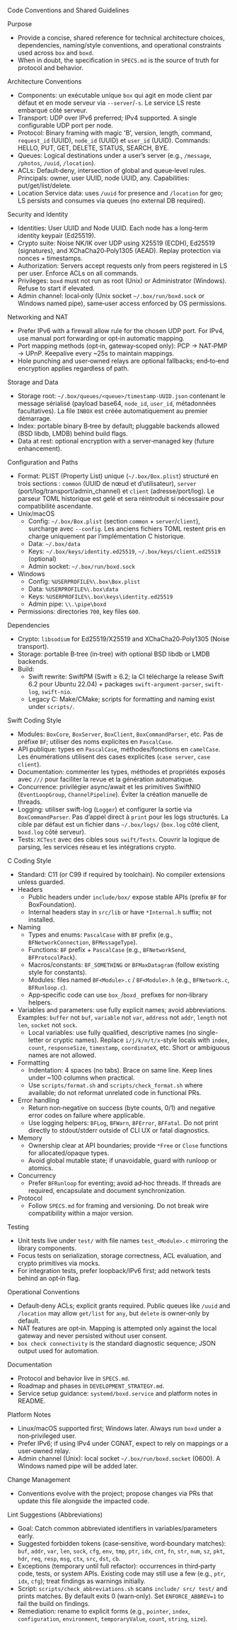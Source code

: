 Code Conventions and Shared Guidelines

Purpose
- Provide a concise, shared reference for technical architecture choices, dependencies, naming/style conventions, and operational constraints used across `box` and `boxd`.
- When in doubt, the specification in `SPECS.md` is the source of truth for protocol and behavior.

Architecture Conventions
- Components: un exécutable unique `box` qui agit en mode client par défaut et en mode serveur via `--server`/`-s`. Le service LS reste embarqué côté serveur.
- Transport: UDP over IPv6 preferred; IPv4 supported. A single configurable UDP port per node.
- Protocol: Binary framing with magic 'B', version, length, command, `request_id` (UUID), `node_id` (UUID) et `user_id` (UUID). Commands: HELLO, PUT, GET, DELETE, STATUS, SEARCH, BYE.
- Queues: Logical destinations under a user’s server (e.g., `/message`, `/photos`, `/uuid`, `/location`).
- ACLs: Default‑deny, intersection of global and queue‑level rules. Principals: owner, user UUID, node UUID, any. Capabilities: put/get/list/delete.
- Location Service data: uses `/uuid` for presence and `/location` for geo; LS persists and consumes via queues (no external DB required).

Security and Identity
- Identities: User UUID and Node UUID. Each node has a long‑term identity keypair (Ed25519).
- Crypto suite: Noise NK/IK over UDP using X25519 (ECDH), Ed25519 (signatures), and XChaCha20‑Poly1305 (AEAD). Replay protection via nonces + timestamps.
- Authorization: Servers accept requests only from peers registered in LS per user. Enforce ACLs on all commands.
- Privileges: `boxd` must not run as root (Unix) or Administrator (Windows). Refuse to start if elevated.
- Admin channel: local‑only (Unix socket `~/.box/run/boxd.sock` or Windows named pipe), same‑user access enforced by OS permissions.

Networking and NAT
- Prefer IPv6 with a firewall allow rule for the chosen UDP port. For IPv4, use manual port forwarding or opt‑in automatic mapping.
- Port mapping methods (opt‑in, gateway‑scoped only): PCP → NAT‑PMP → UPnP. Keepalive every ~25s to maintain mappings.
- Hole punching and user‑owned relays are optional fallbacks; end‑to‑end encryption applies regardless of path.

Storage and Data
- Storage root: `~/.box/queues/<queue>/timestamp-UUID.json` contenant le message sérialisé (payload base64, `node_id`, `user_id`, métadonnées facultatives). La file `INBOX` est créée automatiquement au premier démarrage.
- Index: portable binary B‑tree by default; pluggable backends allowed (BSD libdb, LMDB) behind build flags.
- Data at rest: optional encryption with a server‑managed key (future enhancement).

Configuration and Paths
- Format: PLIST (Property List) unique (`~/.box/Box.plist`) structuré en trois sections : `common` (UUID de nœud et d’utilisateur), `server` (port/log/transport/admin_channel) et `client` (adresse/port/log). Le parseur TOML historique est gelé et sera réintroduit si nécessaire pour compatibilité ascendante.
- Unix/macOS
  - Config: `~/.box/Box.plist` (section `common` + `server`/`client`), surcharge avec `--config`. Les anciens fichiers TOML restent pris en charge uniquement par l’implémentation C historique.
  - Data: `~/.box/data`
  - Keys: `~/.box/keys/identity.ed25519`, `~/.box/keys/client.ed25519` (optional)
  - Admin socket: `~/.box/run/boxd.sock`
- Windows
  - Config: `%USERPROFILE%\.box\Box.plist`
  - Data: `%USERPROFILE%\.box\data`
  - Keys: `%USERPROFILE%\.box\keys\identity.ed25519`
  - Admin pipe: `\\.\pipe\boxd`
- Permissions: directories `700`, key files `600`.

Dependencies
- Crypto: `libsodium` for Ed25519/X25519 and XChaCha20‑Poly1305 (Noise transport).
- Storage: portable B‑tree (in‑tree) with optional BSD libdb or LMDB backends.
- Build:
  - Swift rewrite: SwiftPM (Swift ≥ 6.2; la CI télécharge la release Swift 6.2 pour Ubuntu 22.04) + packages `swift-argument-parser`, `swift-log`, `swift-nio`.
  - Legacy C: Make/CMake; scripts for formatting and naming exist under `scripts/`.

Swift Coding Style
- Modules: `BoxCore`, `BoxServer`, `BoxClient`, `BoxCommandParser`, etc. Pas de préfixe `BF`; utiliser des noms explicites en `PascalCase`.
- API publique: types en `PascalCase`, méthodes/fonctions en `camelCase`. Les énumérations utilisent des cases explicites (`case server`, `case client`).
- Documentation: commenter les types, méthodes et propriétés exposés avec `///` pour faciliter la revue et la génération automatique.
- Concurrence: privilégier async/await et les primitives SwiftNIO (`EventLoopGroup`, `ChannelPipeline`). Éviter la création manuelle de threads.
- Logging: utiliser swift-log (`Logger`) et configurer la sortie via `BoxCommandParser`. Pas d’appel direct à `print` pour les logs structurés. La cible par défaut est un fichier dans `~/.box/logs/` (`box.log` côté client, `boxd.log` côté serveur).
- Tests: `XCTest` avec des cibles sous `swift/Tests`. Couvrir la logique de parsing, les services réseau et les intégrations crypto.

C Coding Style
- Standard: C11 (or C99 if required by toolchain). No compiler extensions unless guarded.
- Headers
  - Public headers under `include/box/` expose stable APIs (prefix `BF` for BoxFoundation).
  - Internal headers stay in `src/lib` or have `*Internal.h` suffix; not installed.
- Naming
  - Types and enums: `PascalCase` with `BF` prefix (e.g., `BFNetworkConnection`, `BFMessageType`).
  - Functions: `BF` prefix + `PascalCase` (e.g., `BFNetworkSend`, `BFProtocolPack`).
  - Macros/constants: `BF_SOMETHING` or `BFMaxDatagram` (follow existing style for constants).
  - Modules: files named `BF<Module>.c` / `BF<Module>.h` (e.g., `BFNetwork.c`, `BFRunloop.c`).
  - App‑specific code can use `box_`/`boxd_` prefixes for non‑library helpers.
- Variables and parameters: use fully explicit names; avoid abbreviations. Examples: `buffer` not `buf`, `variable` not `var`, `address` not `addr`, `length` not `len`, `socket` not `sock`.
  - Local variables: use fully qualified, descriptive names (no single-letter or cryptic names). Replace `i/j/k/n/t/x`-style locals with `index`, `count`, `responseSize`, `timestamp`, `coordinateX`, etc. Short or ambiguous names are not allowed.
- Formatting
  - Indentation: 4 spaces (no tabs). Brace on same line. Keep lines under ~100 columns when practical.
  - Use `scripts/format.sh` and `scripts/check_format.sh` where available; do not reformat unrelated code in functional PRs.
- Error handling
  - Return non‑negative on success (byte counts, 0/1) and negative error codes on failure where applicable.
  - Use logging helpers: `BFLog`, `BFWarn`, `BFError`, `BFFatal`. Do not print directly to stdout/stderr outside of CLI UX or fatal diagnostics.
- Memory
  - Ownership clear at API boundaries; provide `*Free` or `Close` functions for allocated/opaque types.
  - Avoid global mutable state; if unavoidable, guard with runloop or atomics.
- Concurrency
  - Prefer `BFRunloop` for eventing; avoid ad‑hoc threads. If threads are required, encapsulate and document synchronization.
- Protocol
  - Follow `SPECS.md` for framing and versioning. Do not break wire compatibility within a major version.

Testing
- Unit tests live under `test/` with file names `test_<Module>.c` mirroring the library components.
- Focus tests on serialization, storage correctness, ACL evaluation, and crypto primitives via mocks.
- For integration tests, prefer loopback/IPv6 first; add network tests behind an opt‑in flag.

Operational Conventions
- Default‑deny ACLs; explicit grants required. Public queues like `/uuid` and `/location` may allow `get/list` for `any`, but `delete` is owner‑only by default.
- NAT features are opt‑in. Mapping is attempted only against the local gateway and never persisted without user consent.
- `box check connectivity` is the standard diagnostic sequence; JSON output used for automation.

Documentation
- Protocol and behavior live in `SPECS.md`.
- Roadmap and phases in `DEVELOPMENT_STRATEGY.md`.
- Service setup guidance: `systemd/boxd.service` and platform notes in README.

Platform Notes
- Linux/macOS supported first; Windows later. Always run `boxd` under a non‑privileged user.
- Prefer IPv6; if using IPv4 under CGNAT, expect to rely on mappings or a user‑owned relay.
- Admin channel (Unix): local socket `~/.box/run/boxd.socket` (0600). A Windows named pipe will be added later.

Change Management
- Conventions evolve with the project; propose changes via PRs that update this file alongside the impacted code.

Lint Suggestions (Abbreviations)
- Goal: Catch common abbreviated identifiers in variables/parameters early.
- Suggested forbidden tokens (case‑sensitive, word‑boundary matches): `buf`, `addr`, `var`, `len`, `sock`, `cfg`, `env`, `tmp`, `ptr`, `idx`, `cnt`, `fn`, `str`, `num`, `sz`, `pkt`, `hdr`, `req`, `resp`, `msg`, `ctx`, `src`, `dst`, `cb`.
- Exceptions (temporary until full refactor): occurrences in third‑party code, tests, or system APIs. Existing code may still use a few (e.g., `ptr`, `idx`, `cfg`); treat findings as warnings initially.
- Script: `scripts/check_abbreviations.sh` scans `include/ src/ test/` and prints matches. By default exits 0 (warn‑only). Set `ENFORCE_ABBREV=1` to fail the build on findings.
- Remediation: rename to explicit forms (e.g., `pointer`, `index`, `configuration`, `environment`, `temporaryValue`, `count`, `string`, `size`).
